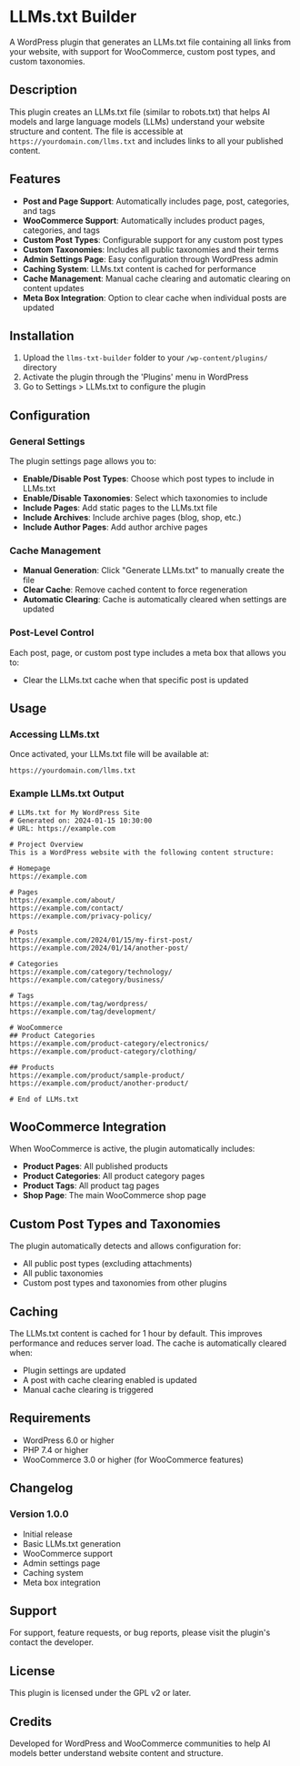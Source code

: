 # LLMs.txt Builder

A WordPress plugin that generates an LLMs.txt file containing all links from your website, with support for WooCommerce, custom post types, and custom taxonomies.

## Description

This plugin creates an LLMs.txt file (similar to robots.txt) that helps AI models and large language models (LLMs) understand your website structure and content. The file is accessible at `https://yourdomain.com/llms.txt` and includes links to all your published content.

## Features

- **Post and Page Support**: Automatically includes page, post, categories, and tags
- **WooCommerce Support**: Automatically includes product pages, categories, and tags
- **Custom Post Types**: Configurable support for any custom post types
- **Custom Taxonomies**: Includes all public taxonomies and their terms
- **Admin Settings Page**: Easy configuration through WordPress admin
- **Caching System**: LLMs.txt content is cached for performance
- **Cache Management**: Manual cache clearing and automatic clearing on content updates
- **Meta Box Integration**: Option to clear cache when individual posts are updated

## Installation

1. Upload the `llms-txt-builder` folder to your `/wp-content/plugins/` directory
2. Activate the plugin through the 'Plugins' menu in WordPress
3. Go to Settings > LLMs.txt to configure the plugin

## Configuration

### General Settings

The plugin settings page allows you to:

- **Enable/Disable Post Types**: Choose which post types to include in LLMs.txt
- **Enable/Disable Taxonomies**: Select which taxonomies to include
- **Include Pages**: Add static pages to the LLMs.txt file
- **Include Archives**: Include archive pages (blog, shop, etc.)
- **Include Author Pages**: Add author archive pages

### Cache Management

- **Manual Generation**: Click "Generate LLMs.txt" to manually create the file
- **Clear Cache**: Remove cached content to force regeneration
- **Automatic Clearing**: Cache is automatically cleared when settings are updated

### Post-Level Control

Each post, page, or custom post type includes a meta box that allows you to:
- Clear the LLMs.txt cache when that specific post is updated

## Usage

### Accessing LLMs.txt

Once activated, your LLMs.txt file will be available at:
```
https://yourdomain.com/llms.txt
```

### Example LLMs.txt Output

```
# LLMs.txt for My WordPress Site
# Generated on: 2024-01-15 10:30:00
# URL: https://example.com

# Project Overview
This is a WordPress website with the following content structure:

# Homepage
https://example.com

# Pages
https://example.com/about/
https://example.com/contact/
https://example.com/privacy-policy/

# Posts
https://example.com/2024/01/15/my-first-post/
https://example.com/2024/01/14/another-post/

# Categories
https://example.com/category/technology/
https://example.com/category/business/

# Tags
https://example.com/tag/wordpress/
https://example.com/tag/development/

# WooCommerce
## Product Categories
https://example.com/product-category/electronics/
https://example.com/product-category/clothing/

## Products
https://example.com/product/sample-product/
https://example.com/product/another-product/

# End of LLMs.txt
```

## WooCommerce Integration

When WooCommerce is active, the plugin automatically includes:

- **Product Pages**: All published products
- **Product Categories**: All product category pages
- **Product Tags**: All product tag pages
- **Shop Page**: The main WooCommerce shop page

## Custom Post Types and Taxonomies

The plugin automatically detects and allows configuration for:

- All public post types (excluding attachments)
- All public taxonomies
- Custom post types and taxonomies from other plugins

## Caching

The LLMs.txt content is cached for 1 hour by default. This improves performance and reduces server load. The cache is automatically cleared when:

- Plugin settings are updated
- A post with cache clearing enabled is updated
- Manual cache clearing is triggered

## Requirements

- WordPress 6.0 or higher
- PHP 7.4 or higher
- WooCommerce 3.0 or higher (for WooCommerce features)

## Changelog

### Version 1.0.0
- Initial release
- Basic LLMs.txt generation
- WooCommerce support
- Admin settings page
- Caching system
- Meta box integration

## Support

For support, feature requests, or bug reports, please visit the plugin's contact the developer.

## License

This plugin is licensed under the GPL v2 or later.

## Credits

Developed for WordPress and WooCommerce communities to help AI models better understand website content and structure. 